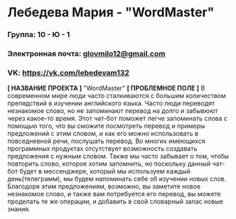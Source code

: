 # Лебедева Мария - "WordMaster"
### Группа: 10 - Ю - 1
### Электронная почта: glovmilo12@gmail.com
### VK: https://vk.com/lebedevam132
**[ НАЗВАНИЕ ПРОЕКТА ]**
"WordMaster"
**[ ПРОБЛЕМНОЕ ПОЛЕ ]**
В современном мире люди часто сталкиваются с большим количеством препядствий в изучении английского языка. Часто люди переводят незнакомое слово, но не запоминают перевод на долго и забывюют через какое-то время. Этот чат-бот поможет легче запоминать слова с помощью того, что вы сможите посмотреть перевод и примеры предложений с этим словом, и как его можно использовать в повседневной речи, послушать перевод. Во многих имеющихся программных продуктах отсутствует возможность создавать предложения с нужным словом. Также мы часто забывает о том, чтобы повторить слово, которое хотим запомнить, но поскольку данный чат-бот будет в мессенджере, который мы используем каждый день(телеграмм), мы будем напоминать себе об изучении новых слов. Благодоря этим предложениям, возможно, вы заметите новое незнакомое слово, и также вам потребуется его перевод, вы можете проделать те же операции, и добавить в свой словарный запас новые знания.
